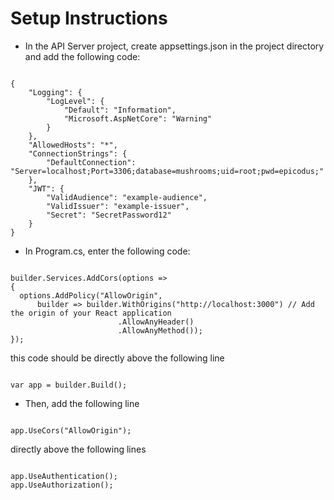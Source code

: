 # Setup Instructions

* In the API Server project, create appsettings.json in the project directory and add the following code:

```

{
    "Logging": {
        "LogLevel": {
            "Default": "Information",
            "Microsoft.AspNetCore": "Warning"
        }
    },
    "AllowedHosts": "*",
    "ConnectionStrings": {
        "DefaultConnection": "Server=localhost;Port=3306;database=mushrooms;uid=root;pwd=epicodus;"
    },
    "JWT": {
        "ValidAudience": "example-audience",
        "ValidIssuer": "example-issuer",
        "Secret": "SecretPassword12"
    }
}

```

* In Program.cs, enter the following code:

```

builder.Services.AddCors(options =>
{
  options.AddPolicy("AllowOrigin",
      builder => builder.WithOrigins("http://localhost:3000") // Add the origin of your React application
                        .AllowAnyHeader()
                        .AllowAnyMethod());
});

```

this code should be directly above the following line

```

var app = builder.Build();

```

* Then, add the following line

```

app.UseCors("AllowOrigin");

```

directly above the following lines

```

app.UseAuthentication();
app.UseAuthorization();

```